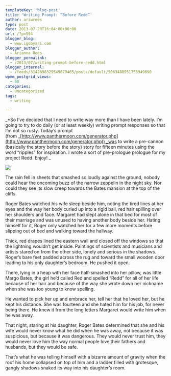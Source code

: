 ```yaml
---
templateKey: 'blog-post'
title: 'Writing Prompt: “Before Redd”'
author: ariwrees
type: post
date: 2013-07-28T16:04:00+00:00
url: /?p=594
blogger_blog:
  - www.igobyari.com
blogger_author:
  - Arianna Rees
blogger_permalink:
  - /2013/07/writing-prompt-before-redd.html
blogger_internal:
  - /feeds/3142898329549879465/posts/default/5063488951753949690
wpmm_postgrid_views:
  - 60
categories:
  - Uncategorized
tags:
  - writing

---
```

_\*So I’ve decided that I need to write way more than I have been lately. I’m going to try to do daily (or at least weekly) writing prompt responses so that I’m not so rusty. Today’s prompt (from _[http://www.panthermoon.com/generator.php](http://www.panthermoon.com/generator.php)) _was to write a pre-cannon (basically the story before the story) story for fifteen minutes using the word “ripples” for inspiration. I wrote a sort of pre-prologue prologue for my project Redd. Enjoy! _

![](http://www.igobyari.com/wp-content/uploads/2013/07/zepp2.jpg)

The rain fell in sheets that smashed so loudly against the ground, nobody could hear the oncoming buzz of the narrow zeppelin in the night sky. Nor could they see its slow creep towards the Bates mansion at the top of the cliffs. 

Roger Bates watched his wife sleep beside him, noting the tired lines at her eyes and the way her body curled up into a rigid ball, red hair spilling over her shoulders and face. Margaret had slept alone in that bed for most of their marriage and was unused to having another body beside her. Hating himself for it, Roger only watched her for a few more moments before slipping out of bed and walking toward the hallway. 

Thick, red drapes lined the eastern wall and closed off the windows so that the lightning wouldn’t get inside. Paintings of scientists and musicians and artists stared on from the other side, lonely and serious in the shadows. Roger’s bare feet padded across the rug and toward the small wooden door leading to his only daughter’s bedroom. He pushed it open. 

There, lying in a heap with her face half-smashed into her pillow, was little Margo Bates, the girl he’d called Red and spelled “Redd” for all of her life because of her hair and because of the way she wrote down her nickname when she was too young to know spelling. 

He wanted to pick her up and embrace her, tell her that he loved her, but he kept his distance. She was fourteen and she hated him for his job, for never being there. He knew it from the long letters Margaret would write him when he was away. 

That night, staring at his daughter, Roger Bates determined that she and his wife would never know what he did when he was away, not because it was suspicious, but because it was dangerous. They would never trust him, they would never love him the way normal people love their fathers and husbands, but they would be safe. 

That’s what he was telling himself with a bizarre amount of gravity when the roof his home collapsed on top of him and a ladder filled with grotesque, gangly shadows snaked its way into his daughter’s room.